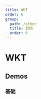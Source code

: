 ```yaml
---
title: WKT
order: 6
group:
  path: /other
  title: 其他
  order: 6
---
```


# WKT

## Demos

### 基础

<code src="./wkt" />

<API src="../../../src/components/WKT/index.tsx"></API>
